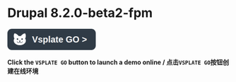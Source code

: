 # Drupal 8.2.0-beta2-fpm

<a href="https://www.vsplate.com/?docker-compose=https://github.com/vsplate/dcenvs/drupal/8.2.0-beta2-fpm"><img alt="VSPLATE GO" src="https://raw.githubusercontent.com/vsplate/images/master/vsgo_btn.png" width="200px"></a>

**Click the `VSPLATE GO` button to launch a demo online / 点击`VSPLATE GO`按钮创建在线环境**